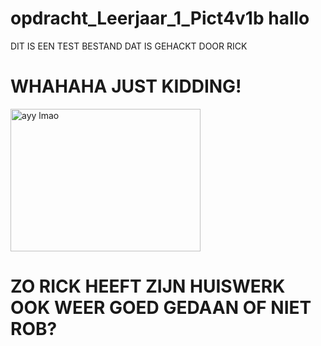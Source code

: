 # opdracht_Leerjaar_1_Pict4v1b hallo

DIT IS EEN TEST BESTAND DAT IS GEHACKT DOOR RICK

<h1>WHAHAHA JUST KIDDING!</h1>

<img src="http://i2.kym-cdn.com/photos/images/newsfeed/000/632/652/6ca.jpg" alt="ayy lmao" style="width:304px;height:228px;">

<h1>ZO RICK HEEFT ZIJN HUISWERK OOK WEER GOED GEDAAN OF NIET ROB?</h1>


